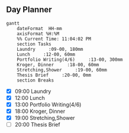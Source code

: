 ## Day Planner
```mermaid
gantt
    dateFormat  HH-mm
    axisFormat %H:%M
    %% Current Time: 11:04:02 PM
    section Tasks
    Laundry     :09-00, 180mm
    Lunch     :12-00, 60mm
    Portfolio Writing(4/6)     :13-00, 300mm
    Kroger, Dinner     :18-00, 60mm
    Stretching,Shower     :19-00, 60mm
    Thesis Brief     :20-00, 0mm
    section Breaks

```

- [x] 09:00 Laundry
- [x] 12:00 Lunch
- [x] 13:00 Portfolio Writing(4/6)
- [x] 18:00 Kroger, Dinner
- [x] 19:00 Stretching,Shower
- [ ] 20:00 Thesis Brief